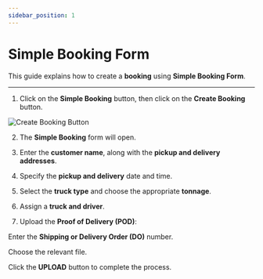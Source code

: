 ```yaml
---
sidebar_position: 1
---
```

# Simple Booking Form

This guide explains how to create a  **booking** using **Simple Booking Form**.

---
1. Click on the **Simple Booking** button, then click on the **Create Booking** button.

![Create Booking Button](/img/create_booking_button.png")

2. The **Simple Booking** form will open.

3. Enter the **customer name**, along with the **pickup and delivery addresses**.

4. Specify the **pickup and delivery** date and time.

5. Select the **truck type** and choose the appropriate **tonnage**.

6. Assign a **truck and driver**.

7. Upload the **Proof of Delivery (POD)**:

Enter the **Shipping or Delivery Order (DO)** number.

Choose the relevant file.

Click the **UPLOAD** button to complete the process.